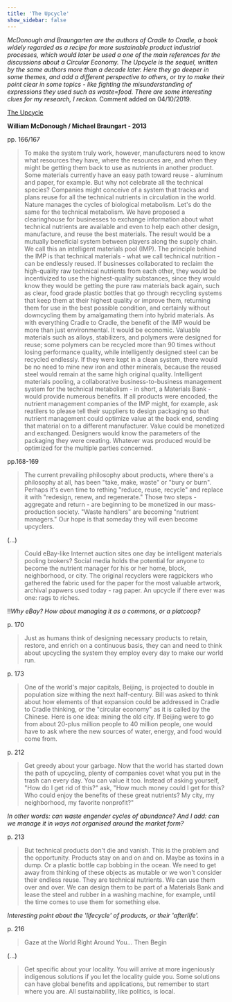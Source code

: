```yaml
---
title: 'The Upcycle'
show_sidebar: false
---
```


*McDonough and Braungarten are the authors of Cradle to Cradle, a book widely regarded as a recipe for more sustainable product industrial processes, which would later be used a one of the main references for the discussions about a Circular Economy. The Upcycle is the sequel, written by the same authors more than a decade later. Here they go deeper in some themes, and add a different perspective to others, or try to make their point clear in some topics - like fighting the misunderstanding of expressions they used such as waste=food. There are some interesting clues for my research, I reckon.* Comment added on 04/10/2019.

[The Upcycle](https://www.mcdonough.com/writings/the-upcycle/)

**William McDonough / Michael Braungart - 2013**

pp. 166/167

> To make the system truly work, however, manufacturers need to know what resources they have, where the resources are, and when they might be getting them back to use as nutrients in another product. Some materials currently have an easy path toward reuse - aluminum and paper, for example. But why not celebrate all the technical species? Companies might conceive of a system that tracks and plans reuse for all the technical nutrients in circulation in the world.
> Nature manages the cycles of biological metabolism. Let's do the same for the technical metabolism.
> We have proposed a clearinghouse for businesses to exchange information about what technical nutrients are available and even to help each other design, manufacture, and reuse the best materials. The result would be a mutually beneficial system between players along the supply chain. We call this an intelligent materials pool (IMP).
> The principle behind the IMP is that technical materials - what we call technical nutrition - can be endlessly reused. If businesses collaborated to reclaim the high-quality raw technical nutrients from each other, they would be incentivized to use the highest-quality substances, since they would know they would be getting the pure raw materials back again, such as clear, food grade plastic bottles that go through recycling systems that keep them at their highest quality or improve them, returning them for use in the best possible condition, and certainly without downcycling them by amalgamating them into hybrid materials.
> As with everything Cradle to Cradle, the benefit of the IMP would be more than just environmental. It would be economic. Valuable materials such as alloys, stabilizers, and polymers were designed for reuse; some polymers can be recycled more than 90 times without losing performance quality, while intelligently designed steel can be recycled endlessly. If they were kept in a clean system, there would be no need to mine new iron and other minerals, because the reused steel would remain at the same high original quality.
> Intelligent materials pooling, a collaborative business-to-business management system for the technical metabolism - in short, a Materials Bank - would provide numerous benefits. If all products were encoded, the nutrient management companies of the IMP might, for example, ask reatilers to please tell their suppliers to design packaging so that nutrient management could optimize value at the back end, sending that material on to a different manufacturer. Value could be monetized and exchanged. Designers would know the parameters of the packaging they were creating. Whatever was produced would be optimized for the multiple parties concerned.

pp.168-169

> The current prevailing philosophy about products, where there's a philosophy at all, has been "take, make, waste" or "bury or burn". Perhaps it's even time to rething "reduce, reuse, recycle" and replace it with "redesign, renew, and regenerate."
> Those two steps - aggregate and return - are beginning to be monetized in our mass-production society. "Waste handlers" are becoming "nutrient managers." Our hope is that someday they will even become upcyclers.

(...)

> Could eBay-like Internet auction sites one day be intelligent materials pooling brokers? Social media holds the potential for anyone to become the nutrient manager for his or her home, block, neighborhood, or city. The original recyclers were ragpickers who gathered the fabric used for the paper for the most valuable artwork, archival papwers used today - rag paper. An upcycle if there ever was one: rags to riches.


!!*Why eBay? How about managing it as a commons, or a platcoop?*

p. 170

> Just as humans think of designing necessary products to retain, restore, and enrich on a continuous basis, they can and need to think about upcycling the system they employ every day to make our world run.

p. 173

> One of the world's major capitals, Beijing, is projected to double in population size withing the next half-century. Bill was asked to think about how elements of that expansion could be addressed in Cradle to Cradle thinking, or the "circular economy" as it is called by the Chinese. Here is one idea: mining the old city.
> If Beijing were to go from about 20-plus million people to 40 million people, one would have to ask where the new sources of water, energy, and food would come from.

p. 212

> Get greedy about your garbage. Now that the world has started down the path of upcycling, plenty of companies covet what you put in the trash can every day. You can value it too. Instead of asking yourself, "How do I get rid of this?" ask, "How much money could I get for this? Who could enjoy the benefits of these great nutrients? My city, my neighborhood, my favorite nonprofit?"

*In other words: can waste engender cycles of abundance? And I add: can we manage it in ways not organised around the market form?*

p. 213

> But technical products don't die and vanish. This is the problem and the opportunity. Products stay on and on and on. Maybe as toxins in a dump. Or a plastic bottle cap bobbing in the ocean. We need to get away from thinking of these objects as mutable or we won't consider their endless reuse. They are technical nutrients. We can use them over and over. We can design them to be part of a Materials Bank and lease the steel and rubber in a washing machine, for example, until the time comes to use them for something else.

*Interesting point about the 'lifecycle' of products, or their 'afterlife'.*

p. 216

> Gaze at the World Right Around You... Then Begin

(...)

> Get specific about your locality. You will arrive at more ingeniously indigenous solutions if you let the locality guide you. Some solutions can have global benefits and applications, but remember to start where you are. All sustainability, like politics, is local.


